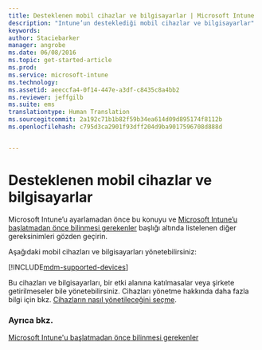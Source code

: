 ```yaml
---
title: Desteklenen mobil cihazlar ve bilgisayarlar | Microsoft Intune
description: "Intune’un desteklediği mobil cihazlar ve bilgisayarlar"
keywords: 
author: Staciebarker
manager: angrobe
ms.date: 06/08/2016
ms.topic: get-started-article
ms.prod: 
ms.service: microsoft-intune
ms.technology: 
ms.assetid: aeeccfa4-0f14-447e-a3df-c8435c8a4bb2
ms.reviewer: jeffgilb
ms.suite: ems
translationtype: Human Translation
ms.sourcegitcommit: 2a192c71b1b82f59b34ea614d09d895174f8112b
ms.openlocfilehash: c795d3ca2901f93dff204d9ba9017596708d888d


---
```


# Desteklenen mobil cihazlar ve bilgisayarlar

Microsoft Intune’u ayarlamadan önce bu konuyu ve [Microsoft Intune’u başlatmadan önce bilinmesi gerekenler](what-to-know-before-you-start-microsoft-intune.md) başlığı altında listelenen diğer gereksinimleri gözden geçirin.

Aşağıdaki mobil cihazları ve bilgisayarları yönetebilirsiniz:

[!INCLUDE[mdm-supported-devices](../includes/mdm-supported-devices.md)]

Bu cihazları ve bilgisayarları, bir etki alanına katılmasalar veya şirkete getirilmeseler bile yönetebilirsiniz. Cihazları yönetme hakkında daha fazla bilgi için bkz. [Cihazların nasıl yönetileceğini seçme](/Intune/get-started/choose-how-to-manage-devices).


### Ayrıca bkz.
[Microsoft Intune'u başlatmadan önce bilinmesi gerekenler](what-to-know-before-you-start-microsoft-intune.md)



<!--HONumber=Jul16_HO4-->


